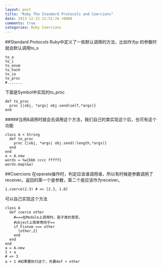 ```yaml
---
layout: post
title: "Ruby The Standard Protocols and Coercions"
date: 2013-12-22 21:51:24 +0800
comments: true
categories: Ruby Coercions
---
```


##Standard Protocols
Ruby中定义了一些默认调用的方法，比如作为p 的参数时就会默认调用to_s
```
to_a
to_i
to_enum
to_hash
to_io
to_proc
#.......
```
下面是Symbol中实现的to_proc
```
def to_proc
  proc {|obj, *args| obj.send(self,*args)}
end
```
#####当用&调用时就会去调用这个方法，我们自己的类实现这个后，也可有这个功能
```
class A < String
  def to_proc
    proc {|obj, *args| obj.send(:length,*args)}
  end
end
a = A.new
words = %w{bbb cccc fffff}
words.map(&a)
```
##Coercions
在operate操作时，判定应该谁调用谁，所以有时候是参数调用了receiver。返回的第一个是参数，第二个是应该作为receiver。
```
1.coerce(2.3) # => [2.3, 1.0]
```
可以自己实现这个方法
```
class A
  def coerce other
    #===在Module上调用时，是子类的意思，
    #object上简单等同于==
    if Fixnum === other 
      [other,2]
    end
  end
end
a = A.new
1 + a
# => 3
a + 1 #如果要执行这个，先要def + other
```